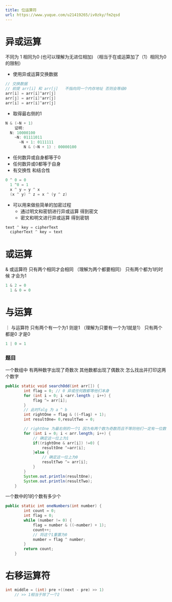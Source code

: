 ```yaml
---
title: 位运算符
url: https://www.yuque.com/u21419265/iv0zky/fm2qsd
---
```




# 异或运算

不同为 1 相同为0 (也可以理解为无进位相加) （相当于在或运算加了（1）相同为0的限制）

- 使用异或运算交换数据

```java
// 交换数据
// 前提 arr[i] 和 arr[j]	不指向同一个内存地址 否则会等级0
arr[i] = arr[i]^arr[j]
arr[j] = arr[i]^arr[j]
arr[i] = arr[i]^arr[j]
```

- 取得最右侧的1

```java
N & (~N + 1)
    证明:
  N: 10000100
    ~N: 01111011
      ~N + 1: 0111111
        N & (~N + 1) : 00000100
```

- 任何数异或自身都等于0
- 任何数异或0都等于自身
- 有交换性 和结合性

```java
0 ^ 0 = 0
  1 ^0 = 1
  x ^ y = y ^ x
  (x ^ y) ^ z = x ^ (y ^ z)
```

- 可以用来做些简单的加密过程
  - 通过明文和密钥进行异或运算 得到密文
  - 密文和明文进行异或运算 得到密钥

```java
text ^ key = cipherText
  cipherText ^ key = text
```



# 或运算

& 或运算符 只有两个相同才会相同 （理解为两个都要相同）
只有两个都为1的时候 才会为1

```java
1 & 2 = 0
  1 & 0 = 0
```



# 与运算

｜ 与运算符 只有两个有一个为1 则是1 （理解为只要有一个为1就是1）
只有两个都是0 才是0

```java
1 | 0 = 1
```



### 题目

一个数组中 有两种数字出现了奇数次 其他数都出现了偶数次 怎么找出并打印这两个数字

```java
public static void searchOdd(int arr[]) {
        int flag = 0; // 0 异或任何数都等他们本身
        for (int i = 0; i <arr.length ; i++) {
            flag ^= arr[i];
        }
        // 此时falg 为 a ^ b
        int rightOne = flag & ((~flag) + 1);
        int resultOne= 0,resultTwo = 0;

        // rightOne 为最右侧的一个1 因为有两个数为奇数而且不等则他们一定有一位数不相同 且 这个1就是他们(a^b)最先不同的位数
        for (int i = 0; i < arr.length; i++) {
            // 确定这一位上为1
            if((rightOne & arr[i]) !=0) {
                resultOne ^=arr[i];
            }else {
                // 确定这一位上为0
                resultTwo ^= arr[i];
            }
        }
        System.out.println(resultOne);
        System.out.println(resultTwo);
    }
```

一个数中的1的个数有多少个

```java
public static int oneNumbers(int number) {
        int count = 0;
        int flag = 0;
        while (number != 0) {
            flag = number & ((~number) + 1);
            count++;
            // 将这个1重置为0
            number = flag ^ number;
        }
        return count;
    }
```



# 右移运算符

> >

```java
int middle = (int) pre +((next - pre) >> 1)
    // >> 1相当于除了一个2
```
